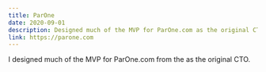 ```yaml
---
title: ParOne
date: 2020-09-01
description: Designed much of the MVP for ParOne.com as the original CTO.
link: https://parone.com
---
```

I designed much of the MVP for ParOne.com from the as the original CTO.